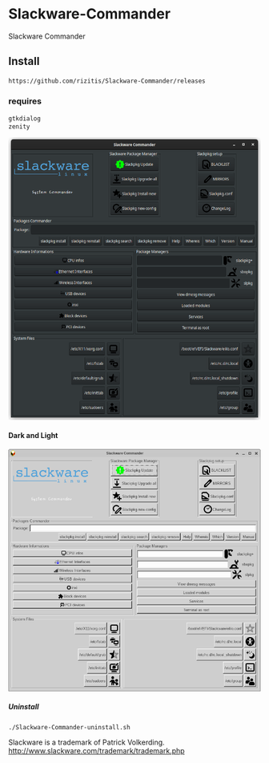 # Slackware-Commander
Slackware Commander

## Install
```
https://github.com/rizitis/Slackware-Commander/releases
```
### requires
```
gtkdialog
zenity
```
![Slackware-Commander](https://github.com/rizitis/Slackware-Commander/raw/main/Slackware-Commander.png)
#### Dark and Light 
![Slackware-Commander1](https://github.com/rizitis/Slackware-Commander/raw/main/Slackware-Commander1.png)

##### Uninstall
```
./Slackware-Commander-uninstall.sh
```


Slackware is a trademark of Patrick Volkerding.
http://www.slackware.com/trademark/trademark.php
